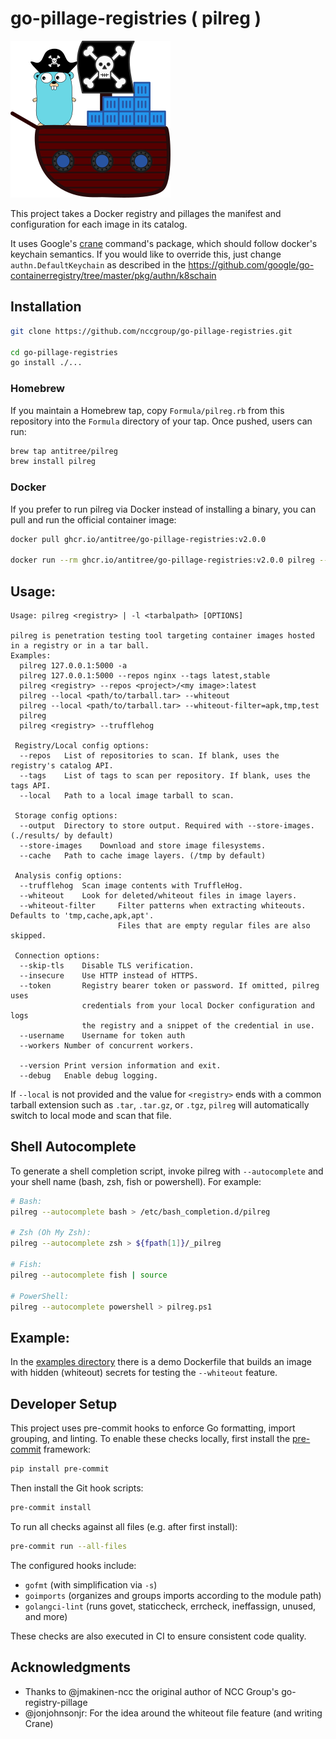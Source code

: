 # go-pillage-registries ( pilreg )

![go-pillage-registries logo](docs/images/logo-small.png)

This project takes a Docker registry and pillages the manifest and configuration for each image in its catalog.

It uses Google's [crane](https://github.com/google/go-containerregistry/blob/master/cmd/crane/doc/crane.md) command's package, which should follow docker's keychain semantics.
If you would like to override this, just change `authn.DefaultKeychain` as described in the <https://github.com/google/go-containerregistry/tree/master/pkg/authn/k8schain>

## Installation

```bash
git clone https://github.com/nccgroup/go-pillage-registries.git

cd go-pillage-registries
go install ./...

```

### Homebrew

If you maintain a Homebrew tap, copy `Formula/pilreg.rb` from this
repository into the `Formula` directory of your tap. Once pushed, users can
run:

```bash
brew tap antitree/pilreg
brew install pilreg
```

### Docker

If you prefer to run pilreg via Docker instead of installing a binary, you
can pull and run the official container image:

```bash
docker pull ghcr.io/antitree/go-pillage-registries:v2.0.0

docker run --rm ghcr.io/antitree/go-pillage-registries:v2.0.0 pilreg --help
```

## Usage:

```
Usage: pilreg <registry> | -l <tarbalpath> [OPTIONS]

pilreg is penetration testing tool targeting container images hosted in a registry or in a tar ball.
Examples:
  pilreg 127.0.0.1:5000 -a
  pilreg 127.0.0.1:5000 --repos nginx --tags latest,stable
  pilreg <registry> --repos <project>/<my image>:latest
  pilreg --local <path/to/tarball.tar> --whiteout
  pilreg --local <path/to/tarball.tar> --whiteout-filter=apk,tmp,test
  pilreg 
  pilreg <registry> --trufflehog

 Registry/Local config options:
  --repos	List of repositories to scan. If blank, uses the registry's catalog API.
  --tags	List of tags to scan per repository. If blank, uses the tags API.
  --local	Path to a local image tarball to scan.

 Storage config options:
  --output	Directory to store output. Required with --store-images.(./results/ by default)
  --store-images	Download and store image filesystems.
  --cache	Path to cache image layers. (/tmp by default)

 Analysis config options:
  --trufflehog	Scan image contents with TruffleHog.
  --whiteout	Look for deleted/whiteout files in image layers.
  --whiteout-filter     Filter patterns when extracting whiteouts. Defaults to 'tmp,cache,apk,apt'.
                        Files that are empty regular files are also skipped.

 Connection options:
  --skip-tls	Disable TLS verification.
  --insecure	Use HTTP instead of HTTPS.
  --token       Registry bearer token or password. If omitted, pilreg uses
                credentials from your local Docker configuration and logs
                the registry and a snippet of the credential in use.
  --username	Username for token auth
  --workers	Number of concurrent workers.

  --version	Print version information and exit.
  --debug	Enable debug logging.
```
If `--local` is not provided and the value for `<registry>` ends with a common tarball extension such as `.tar`, `.tar.gz`, or `.tgz`, `pilreg` will automatically switch to local mode and scan that file.

## Shell Autocomplete

To generate a shell completion script, invoke pilreg with `--autocomplete` and your shell name (bash, zsh, fish or powershell). For example:

```bash
# Bash:
pilreg --autocomplete bash > /etc/bash_completion.d/pilreg

# Zsh (Oh My Zsh):
pilreg --autocomplete zsh > ${fpath[1]}/_pilreg

# Fish:
pilreg --autocomplete fish | source

# PowerShell:
pilreg --autocomplete powershell > pilreg.ps1
```

## Example:

In the [examples directory](docs/examples/) there is a demo Dockerfile that builds an image
with hidden (whiteout) secrets for testing the `--whiteout` feature.

## Developer Setup

This project uses pre-commit hooks to enforce Go formatting, import grouping, and linting.
To enable these checks locally, first install the [pre-commit](https://pre-commit.com/) framework:

```bash
pip install pre-commit
```

Then install the Git hook scripts:

```bash
pre-commit install
```

To run all checks against all files (e.g. after first install):

```bash
pre-commit run --all-files
```

The configured hooks include:
- `gofmt` (with simplification via `-s`)
- `goimports` (organizes and groups imports according to the module path)
- `golangci-lint` (runs govet, staticcheck, errcheck, ineffassign, unused, and more)

These checks are also executed in CI to ensure consistent code quality.

## Acknowledgments
* Thanks to @jmakinen-ncc the original author of NCC Group's go-registry-pillage
* @jonjohnsonjr: For the idea around the whiteout file feature (and writing Crane)
